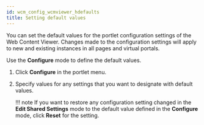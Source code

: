 ```yaml
---
id: wcm_config_wcmviewer_hdefaults
title: Setting default values
---
```


You can set the default values for the portlet configuration settings of the Web Content Viewer. Changes made to the configuration settings will apply to new and existing instances in all pages and virtual portals.

Use the **Configure** mode to define the default values. 

1. Click **Configure** in the portlet menu.

2. Specify values for any settings that you want to designate with default values.

    !!! note
        If you want to restore any configuration setting changed in the **Edit Shared Settings** mode to the default value defined in the **Configure** mode, click **Reset** for the setting.